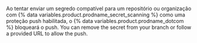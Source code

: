 Ao tentar enviar um segredo compatível para um repositório ou organização com {% data variables.product.prodname_secret_scanning %} como uma proteção push habilitada, o {% data variables.product.prodname_dotcom %} bloqueará o push. You can remove the secret from your branch or follow a provided URL to allow the push. 
